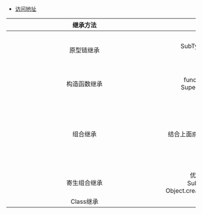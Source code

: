 * [访问地址](https://zouyifeng.github.io/practice/js/js%E7%BB%A7%E6%89%BF/index.html?_blank)


| 继承方法 | 实现思路 | 优点和缺点 |
| :----:| :----: | :----: |
| <div style="width: 300pt">原型链继承</div>| SubType.prototype = new SuperType() | 父类上存在引用类型的实例数据，则多个子类的实例会共享数据 |
| 构造函数继承 | function SubType(val) { SuperType.call(this, val) } | 无法继承父类函数prototype属性上的属性和方法 |
| 组合继承 | 结合上面`原型链继承`和`构造函数继承`实现 | 在SubType.prototype = new SuperType()步骤上，会在SubType的prototype上挂载多余的SuperType的实例属性 |
| 寄生组合继承 | 优化组合继承，利用SubType.prototype = Object.create(SuperType.prototype) | 避免子类prototype挂载无用属性 |
| Class继承 | 单元格 | 单元格 |


